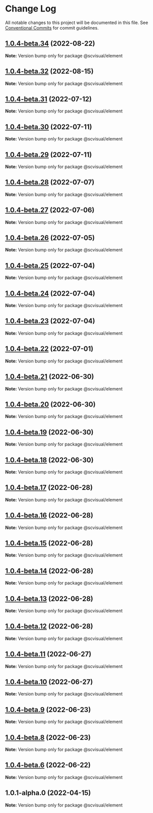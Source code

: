 # Change Log

All notable changes to this project will be documented in this file.
See [Conventional Commits](https://conventionalcommits.org) for commit guidelines.

## [1.0.4-beta.34](http://58.22.61.222:18001/bgtech-fe/micro-frame/compare/@scvisual/element@1.0.4-beta.32...@scvisual/element@1.0.4-beta.34) (2022-08-22)

**Note:** Version bump only for package @scvisual/element





## [1.0.4-beta.32](http://58.22.61.222:18001/bgtech-fe/micro-frame/compare/@scvisual/element@1.0.4-beta.31...@scvisual/element@1.0.4-beta.32) (2022-08-15)

**Note:** Version bump only for package @scvisual/element





## [1.0.4-beta.31](http://58.22.61.222:18001/bgtech-fe/micro-frame/compare/@scvisual/element@1.0.4-beta.30...@scvisual/element@1.0.4-beta.31) (2022-07-12)

**Note:** Version bump only for package @scvisual/element





## [1.0.4-beta.30](http://58.22.61.222:18001/bgtech-fe/micro-frame/compare/@scvisual/element@1.0.4-beta.29...@scvisual/element@1.0.4-beta.30) (2022-07-11)

**Note:** Version bump only for package @scvisual/element





## [1.0.4-beta.29](http://58.22.61.222:18001/bgtech-fe/micro-frame/compare/@scvisual/element@1.0.4-beta.28...@scvisual/element@1.0.4-beta.29) (2022-07-11)

**Note:** Version bump only for package @scvisual/element





## [1.0.4-beta.28](http://58.22.61.222:18001/bgtech-fe/micro-frame/compare/@scvisual/element@1.0.4-beta.27...@scvisual/element@1.0.4-beta.28) (2022-07-07)

**Note:** Version bump only for package @scvisual/element





## [1.0.4-beta.27](http://58.22.61.222:18001/bgtech-fe/micro-frame/compare/@scvisual/element@1.0.4-beta.26...@scvisual/element@1.0.4-beta.27) (2022-07-06)

**Note:** Version bump only for package @scvisual/element





## [1.0.4-beta.26](http://58.22.61.222:18001/bgtech-fe/micro-frame/compare/@scvisual/element@1.0.4-beta.25...@scvisual/element@1.0.4-beta.26) (2022-07-05)

**Note:** Version bump only for package @scvisual/element





## [1.0.4-beta.25](http://58.22.61.222:18001/bgtech-fe/micro-frame/compare/@scvisual/element@1.0.4-beta.24...@scvisual/element@1.0.4-beta.25) (2022-07-04)

**Note:** Version bump only for package @scvisual/element





## [1.0.4-beta.24](http://58.22.61.222:18001/bgtech-fe/micro-frame/compare/@scvisual/element@1.0.4-beta.23...@scvisual/element@1.0.4-beta.24) (2022-07-04)

**Note:** Version bump only for package @scvisual/element





## [1.0.4-beta.23](http://58.22.61.222:18001/bgtech-fe/micro-frame/compare/@scvisual/element@1.0.4-beta.22...@scvisual/element@1.0.4-beta.23) (2022-07-04)

**Note:** Version bump only for package @scvisual/element





## [1.0.4-beta.22](http://58.22.61.222:18001/bgtech-fe/micro-frame/compare/@scvisual/element@1.0.4-beta.21...@scvisual/element@1.0.4-beta.22) (2022-07-01)

**Note:** Version bump only for package @scvisual/element





## [1.0.4-beta.21](http://58.22.61.222:18001/bgtech-fe/micro-frame/compare/@scvisual/element@1.0.4-beta.20...@scvisual/element@1.0.4-beta.21) (2022-06-30)

**Note:** Version bump only for package @scvisual/element





## [1.0.4-beta.20](http://58.22.61.222:18001/bgtech-fe/micro-frame/compare/@scvisual/element@1.0.4-beta.19...@scvisual/element@1.0.4-beta.20) (2022-06-30)

**Note:** Version bump only for package @scvisual/element





## [1.0.4-beta.19](http://58.22.61.222:18001/bgtech-fe/micro-frame/compare/@scvisual/element@1.0.4-beta.18...@scvisual/element@1.0.4-beta.19) (2022-06-30)

**Note:** Version bump only for package @scvisual/element





## [1.0.4-beta.18](http://58.22.61.222:18001/bgtech-fe/micro-frame/compare/@scvisual/element@1.0.4-beta.17...@scvisual/element@1.0.4-beta.18) (2022-06-30)

**Note:** Version bump only for package @scvisual/element





## [1.0.4-beta.17](http://58.22.61.222:18001/bgtech-fe/micro-frame/compare/@scvisual/element@1.0.4-beta.16...@scvisual/element@1.0.4-beta.17) (2022-06-28)

**Note:** Version bump only for package @scvisual/element





## [1.0.4-beta.16](http://58.22.61.222:18001/bgtech-fe/micro-frame/compare/@scvisual/element@1.0.4-beta.15...@scvisual/element@1.0.4-beta.16) (2022-06-28)

**Note:** Version bump only for package @scvisual/element





## [1.0.4-beta.15](http://58.22.61.222:18001/bgtech-fe/micro-frame/compare/@scvisual/element@1.0.4-beta.14...@scvisual/element@1.0.4-beta.15) (2022-06-28)

**Note:** Version bump only for package @scvisual/element





## [1.0.4-beta.14](http://58.22.61.222:18001/bgtech-fe/micro-frame/compare/@scvisual/element@1.0.4-beta.13...@scvisual/element@1.0.4-beta.14) (2022-06-28)

**Note:** Version bump only for package @scvisual/element





## [1.0.4-beta.13](http://58.22.61.222:18001/bgtech-fe/micro-frame/compare/@scvisual/element@1.0.4-beta.12...@scvisual/element@1.0.4-beta.13) (2022-06-28)

**Note:** Version bump only for package @scvisual/element





## [1.0.4-beta.12](http://58.22.61.222:18001/bgtech-fe/micro-frame/compare/@scvisual/element@1.0.4-beta.11...@scvisual/element@1.0.4-beta.12) (2022-06-28)

**Note:** Version bump only for package @scvisual/element





## [1.0.4-beta.11](http://58.22.61.222:18001/bgtech-fe/micro-frame/compare/@scvisual/element@1.0.4-beta.10...@scvisual/element@1.0.4-beta.11) (2022-06-27)

**Note:** Version bump only for package @scvisual/element





## [1.0.4-beta.10](http://58.22.61.222:18001/bgtech-fe/micro-frame/compare/@scvisual/element@1.0.4-beta.9...@scvisual/element@1.0.4-beta.10) (2022-06-27)

**Note:** Version bump only for package @scvisual/element





## [1.0.4-beta.9](http://58.22.61.222:18001/bgtech-fe/micro-frame/compare/@scvisual/element@1.0.4-beta.8...@scvisual/element@1.0.4-beta.9) (2022-06-23)

**Note:** Version bump only for package @scvisual/element





## [1.0.4-beta.8](http://58.22.61.222:18001/bgtech-fe/micro-frame/compare/@scvisual/element@1.0.4-beta.6...@scvisual/element@1.0.4-beta.8) (2022-06-23)

**Note:** Version bump only for package @scvisual/element





## [1.0.4-beta.6](http://58.22.61.222:18001/bgtech-fe/micro-frame/compare/@scvisual/element@1.0.1-alpha.0...@scvisual/element@1.0.4-beta.6) (2022-06-22)

**Note:** Version bump only for package @scvisual/element





## 1.0.1-alpha.0 (2022-04-15)

**Note:** Version bump only for package @scvisual/element
